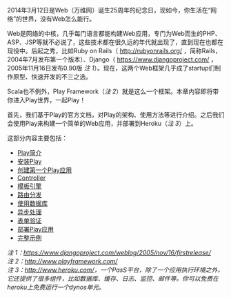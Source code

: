 2014年3月12日是Web（万维网）诞生25周年的纪念日，现如今，你生活在“网络”的世界，没有Web怎么能行。

Web是网络的中核，几乎每门语言都能构建Web应用，专门为Web而生的PHP、ASP、JSP等就不必说了，这些技术都在很久远的年代就出现了，直到现在也都在现役中。后起之秀，比如Ruby on Rails（ http://rubyonrails.org/ ，简称Rails，2004年7月发布第一个版本）、Django（ https://www.djangoproject.com/ ，2005年11月16日发布0.90版 *注 1*）。现在，这两个Web框架几乎成了startup们制作原型、快速开发的不三之选。

Scala也不例外，Play Framework（*注 2*）就是这么一个框架。本章内容即将带你进入Play世界，一起Play！

首先，我们基于Play的官方文档，对Play的架构、使用方法等进行介绍。之后我们会使用Play来构建一个简单的Web应用，并部署到Heroku（*注 3*）上。


这部分内容主要包括：

- [Play简介](01_intro.md)
- [安装Play](02_install.md)
- [创建第一个Play应用](03_first_application.md)
- [Controller](04_framework_controller.md)
- [模板引擎](05_framework_template.md)
- [路由分发](06_framework_route.md)
- [使用数据库](07_databases.md)
- [异步处理](08_synchronous.md)
- [表单验证](09_form_and_validation.md)
- [部署Play应用](10_form_and_validation.md)
- [完整示例](11_project_fireup.md)


*注 1：<https://www.djangoproject.com/weblog/2005/nov/16/firstrelease/>*  
*注 2：<http://www.playframework.com/>*  
*注 3：<http://www.heroku.com/>，一个PasS平台，除了一个应用执行环境之外， 它还提供了很多组件，比如数据库、缓存、日志、监控、邮件等。你可以免费在heroku上免费运行一个dynos单元。*
